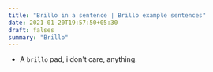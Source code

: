 ```yaml
---
title: "Brillo in a sentence | Brillo example sentences"
date: 2021-01-20T19:57:50+05:30
draft: falses
summary: "Brillo"
---
```

- A `brillo` pad, i don't care, anything.
                 

